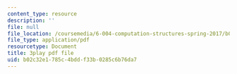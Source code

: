 ```yaml
---
content_type: resource
description: ''
file: null
file_location: /coursemedia/6-004-computation-structures-spring-2017/b02c32e1785c4bddf33b0285c6b76da7_VdRC2raV8fA.pdf
file_type: application/pdf
resourcetype: Document
title: 3play pdf file
uid: b02c32e1-785c-4bdd-f33b-0285c6b76da7
---
```

